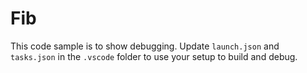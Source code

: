 # Fib

This code sample is to show debugging. Update `launch.json` and `tasks.json` in
the `.vscode` folder to use your setup to build and debug.
